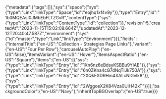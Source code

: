 {"metadata":{"tags":[]},"sys":{"space":{"sys":{"type":"Link","linkType":"Space","id":"eojhq1xf4v9y"}},"type":"Entry","id":"1b0MQEAsI0JMbEbFLTZGvR","contentType":{"sys":{"type":"Link","linkType":"ContentType","id":"collection"}},"revision":5,"createdAt":"2023-11-15T15:02:08.664Z","updatedAt":"2023-12-12T20:40:47.587Z","environment":{"sys":{"id":"master","type":"Link","linkType":"Environment"}}},"fields":{"internalTitle":{"en-US":"Collection - Strategies Page Links"},"variant":{"en-US":"Four Per Row"},"carouselAutoPlay":{"en-US":false},"itemsVariant":{"en-US":"Hover"},"itemsAspectRatio":{"en-US":"Square"},"items":{"en-US":[{"sys":{"type":"Link","linkType":"Entry","id":"1Xn6nz6eBdsyKSBBu9YIAE"}},{"sys":{"type":"Link","linkType":"Entry","id":"6n0ZKna4cG7dNqTIJk750A"}},{"sys":{"type":"Link","linkType":"Entry","id":"2XQkEXDRHm4XALcNlGvlk8"}},{"sys":{"type":"Link","linkType":"Entry","id":"2WggoeX2K84Vza0UiH42xT"}}]},"backgroundColor":{"en-US":"Navy"},"inheritTopBGOverlap":{"en-US":true}}}